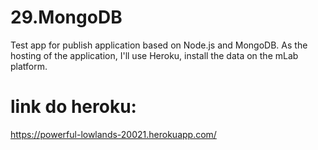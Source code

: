 # 29.MongoDB
Test app for publish application based on Node.js and MongoDB. As the hosting of the application, I'll use Heroku, install the data on the mLab platform.

# link do heroku:
 https://powerful-lowlands-20021.herokuapp.com/
